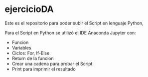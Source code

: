 # ejercicioDA
Este es el repositorio para poder subir el Script en lenguaje Python,

Para el Script en Python se utilizó el IDE Anaconda Jupyter con:
- Funcion
- Variables
- Ciclos: For, If-Else
- Return de la funcion
- Crear una cadena para probar el Script
- Print para imprimir el resultado

